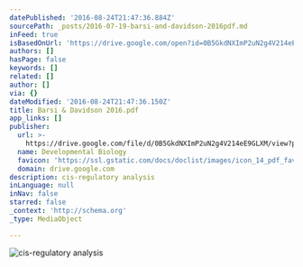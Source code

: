 ```yaml
---
datePublished: '2016-08-24T21:47:36.884Z'
sourcePath: _posts/2016-07-19-barsi-and-davidson-2016pdf.md
inFeed: true
isBasedOnUrl: 'https://drive.google.com/open?id=0B5GkdNXImP2uN2g4V214eE9GLXM'
authors: []
hasPage: false
keywords: []
related: []
author: []
via: {}
dateModified: '2016-08-24T21:47:36.150Z'
title: Barsi & Davidson 2016.pdf
app_links: []
publisher:
  url: >-
    https://drive.google.com/file/d/0B5GkdNXImP2uN2g4V214eE9GLXM/view?pref=2&pli=1
  name: Developmental Biology
  favicon: 'https://ssl.gstatic.com/docs/doclist/images/icon_14_pdf_favicon.ico'
  domain: drive.google.com
description: cis-regulatory analysis
inLanguage: null
inNav: false
starred: false
_context: 'http://schema.org'
_type: MediaObject

---
```

![cis-regulatory analysis](https://the-grid-user-content.s3-us-west-2.amazonaws.com/a3b30781-04a1-4574-ba15-de2b4b8f1a48.jpg)